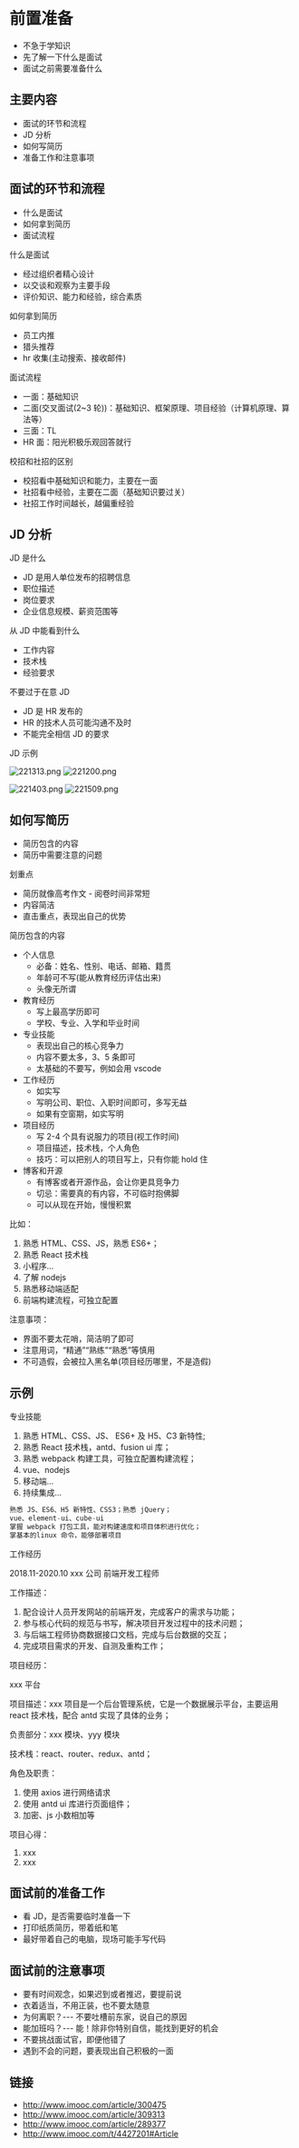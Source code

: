 # 前置准备

- 不急于学知识
- 先了解一下什么是面试
- 面试之前需要准备什么

## 主要内容

- 面试的环节和流程
- JD 分析
- 如何写简历
- 准备工作和注意事项

## 面试的环节和流程

- 什么是面试
- 如何拿到简历
- 面试流程

什么是面试

- 经过组织者精心设计
- 以交谈和观察为主要手段
- 评价知识、能力和经验，综合素质

如何拿到简历

- 员工内推
- 猎头推荐
- hr 收集(主动搜索、接收邮件)

面试流程

- 一面：基础知识
- 二面(交叉面试(2~3 轮))：基础知识、框架原理、项目经验（计算机原理、算法等）
- 三面：TL
- HR 面：阳光积极乐观回答就行

校招和社招的区别

- 校招看中基础知识和能力，主要在一面
- 社招看中经验，主要在二面（基础知识要过关）
- 社招工作时间越长，越偏重经验

## JD 分析

JD 是什么

- JD 是用人单位发布的招聘信息
- 职位描述
- 岗位要求
- 企业信息规模、薪资范围等

从 JD 中能看到什么

- 工作内容
- 技术栈
- 经验要求

不要过于在意 JD

- JD 是 HR 发布的
- HR 的技术人员可能沟通不及时
- 不能完全相信 JD 的要求

JD 示例

![221313.png](./img/221313.png)
![221200.png](./img/221200.png)

![221403.png](./img/221403.png)
![221509.png](./img/221509.png)

## 如何写简历

- 简历包含的内容
- 简历中需要注意的问题

划重点

- 简历就像高考作文 - 阅卷时间非常短
- 内容简洁
- 直击重点，表现出自己的优势

简历包含的内容

- 个人信息
  - 必备：姓名、性别、电话、邮箱、籍贯
  - 年龄可不写(能从教育经历评估出来)
  - 头像无所谓
- 教育经历
  - 写上最高学历即可
  - 学校、专业、入学和毕业时间
- 专业技能
  - 表现出自己的核心竞争力
  - 内容不要太多，3、5 条即可
  - 太基础的不要写，例如会用 vscode
- 工作经历
  - 如实写
  - 写明公司、职位、入职时间即可，多写无益
  - 如果有空窗期，如实写明
- 项目经历
  - 写 2-4 个具有说服力的项目(视工作时间)
  - 项目描述，技术栈，个人角色
  - 技巧：可以把别人的项目写上，只有你能 hold 住
- 博客和开源
  - 有博客或者开源作品，会让你更具竞争力
  - 切忌：需要真的有内容，不可临时抱佛脚
  - 可以从现在开始，慢慢积累

比如：

1. 熟悉 HTML、CSS、JS，熟悉 ES6+；
2. 熟悉 React 技术栈
3. 小程序...
4. 了解 nodejs
5. 熟悉移动端适配
6. 前端构建流程，可独立配置

注意事项：

- 界面不要太花哨，简洁明了即可
- 注意用词，“精通”“熟练”“熟悉”等慎用
- 不可造假，会被拉入黑名单(项目经历哪里，不是造假)

## 示例

专业技能

1. 熟悉 HTML、CSS、JS、 ES6+ 及 H5、C3 新特性;
2. 熟悉 React 技术栈，antd、fusion ui 库；
3. 熟悉 webpack 构建工具，可独立配置构建流程；
4. vue、nodejs
5. 移动端...
6. 持续集成...

```js
熟悉 JS、ES6、H5 新特性、CSS3；熟悉 jQuery；
vue、element-ui、cube-ui
掌握 webpack 打包工具，能对构建速度和项目体积进行优化；
掌基本的linux 命令，能够部署项目
```

工作经历

2018.11-2020.10 xxx 公司 前端开发工程师

工作描述：

1. 配合设计人员开发网站的前端开发，完成客户的需求与功能；
2. 参与核心代码的规范与书写，解决项目开发过程中的技术问题；
3. 与后端工程师协商数据接口文档，完成与后台数据的交互；
4. 完成项目需求的开发、自测及重构工作；

项目经历：

xxx 平台

项目描述：xxx 项目是一个后台管理系统，它是一个数据展示平台，主要运用 react 技术栈，配合 antd 实现了具体的业务；

负责部分：xxx 模块、yyy 模块

技术栈：react、router、redux、antd；

角色及职责：

1. 使用 axios 进行网络请求
2. 使用 antd ui 库进行页面组件；
3. 加密、js 小数相加等

项目心得：

1. xxx
2. xxx

## 面试前的准备工作

- 看 JD，是否需要临时准备一下
- 打印纸质简历，带着纸和笔
- 最好带着自己的电脑，现场可能手写代码

## 面试前的注意事项

- 要有时间观念，如果迟到或者推迟，要提前说
- 衣着适当，不用正装，也不要太随意
- 为何离职？--- 不要吐槽前东家，说自己的原因
- 能加班吗？--- 能！除非你特别自信，能找到更好的机会
- 不要挑战面试官，即便他错了
- 遇到不会的问题，要表现出自己积极的一面

## 链接

- http://www.imooc.com/article/300475
- http://www.imooc.com/article/309313
- http://www.imooc.com/article/289377
- http://www.imooc.com/t/4427201#Article
